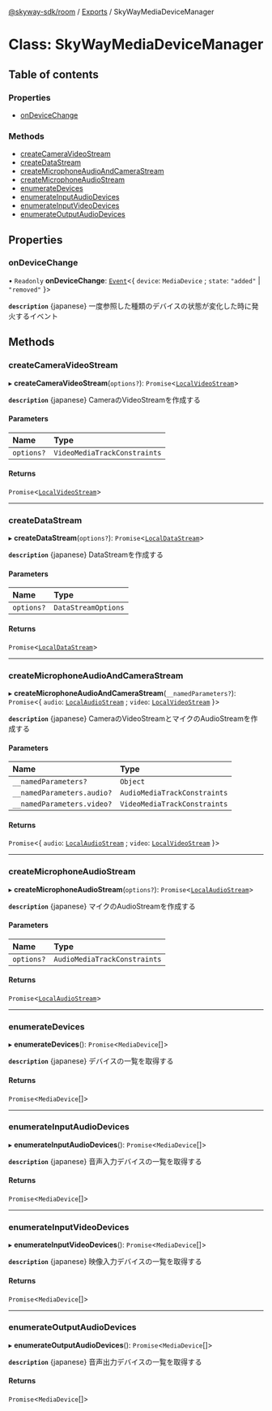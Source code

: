 [@skyway-sdk/room](../README.md) / [Exports](../modules.md) / SkyWayMediaDeviceManager

# Class: SkyWayMediaDeviceManager

## Table of contents

### Properties

- [onDeviceChange](SkyWayMediaDeviceManager.md#ondevicechange)

### Methods

- [createCameraVideoStream](SkyWayMediaDeviceManager.md#createcameravideostream)
- [createDataStream](SkyWayMediaDeviceManager.md#createdatastream)
- [createMicrophoneAudioAndCameraStream](SkyWayMediaDeviceManager.md#createmicrophoneaudioandcamerastream)
- [createMicrophoneAudioStream](SkyWayMediaDeviceManager.md#createmicrophoneaudiostream)
- [enumerateDevices](SkyWayMediaDeviceManager.md#enumeratedevices)
- [enumerateInputAudioDevices](SkyWayMediaDeviceManager.md#enumerateinputaudiodevices)
- [enumerateInputVideoDevices](SkyWayMediaDeviceManager.md#enumerateinputvideodevices)
- [enumerateOutputAudioDevices](SkyWayMediaDeviceManager.md#enumerateoutputaudiodevices)

## Properties

### onDeviceChange

• `Readonly` **onDeviceChange**: [`Event`](Event.md)<{ `device`: `MediaDevice` ; `state`: ``"added"`` \| ``"removed"``  }\>

**`description`** {japanese} 一度参照した種類のデバイスの状態が変化した時に発火するイベント

## Methods

### createCameraVideoStream

▸ **createCameraVideoStream**(`options?`): `Promise`<[`LocalVideoStream`](LocalVideoStream.md)\>

**`description`** {japanese} CameraのVideoStreamを作成する

#### Parameters

| Name | Type |
| :------ | :------ |
| `options?` | `VideoMediaTrackConstraints` |

#### Returns

`Promise`<[`LocalVideoStream`](LocalVideoStream.md)\>

___

### createDataStream

▸ **createDataStream**(`options?`): `Promise`<[`LocalDataStream`](LocalDataStream.md)\>

**`description`** {japanese} DataStreamを作成する

#### Parameters

| Name | Type |
| :------ | :------ |
| `options?` | `DataStreamOptions` |

#### Returns

`Promise`<[`LocalDataStream`](LocalDataStream.md)\>

___

### createMicrophoneAudioAndCameraStream

▸ **createMicrophoneAudioAndCameraStream**(`__namedParameters?`): `Promise`<{ `audio`: [`LocalAudioStream`](LocalAudioStream.md) ; `video`: [`LocalVideoStream`](LocalVideoStream.md)  }\>

**`description`** {japanese} CameraのVideoStreamとマイクのAudioStreamを作成する

#### Parameters

| Name | Type |
| :------ | :------ |
| `__namedParameters?` | `Object` |
| `__namedParameters.audio?` | `AudioMediaTrackConstraints` |
| `__namedParameters.video?` | `VideoMediaTrackConstraints` |

#### Returns

`Promise`<{ `audio`: [`LocalAudioStream`](LocalAudioStream.md) ; `video`: [`LocalVideoStream`](LocalVideoStream.md)  }\>

___

### createMicrophoneAudioStream

▸ **createMicrophoneAudioStream**(`options?`): `Promise`<[`LocalAudioStream`](LocalAudioStream.md)\>

**`description`** {japanese} マイクのAudioStreamを作成する

#### Parameters

| Name | Type |
| :------ | :------ |
| `options?` | `AudioMediaTrackConstraints` |

#### Returns

`Promise`<[`LocalAudioStream`](LocalAudioStream.md)\>

___

### enumerateDevices

▸ **enumerateDevices**(): `Promise`<`MediaDevice`[]\>

**`description`** {japanese} デバイスの一覧を取得する

#### Returns

`Promise`<`MediaDevice`[]\>

___

### enumerateInputAudioDevices

▸ **enumerateInputAudioDevices**(): `Promise`<`MediaDevice`[]\>

**`description`** {japanese} 音声入力デバイスの一覧を取得する

#### Returns

`Promise`<`MediaDevice`[]\>

___

### enumerateInputVideoDevices

▸ **enumerateInputVideoDevices**(): `Promise`<`MediaDevice`[]\>

**`description`** {japanese} 映像入力デバイスの一覧を取得する

#### Returns

`Promise`<`MediaDevice`[]\>

___

### enumerateOutputAudioDevices

▸ **enumerateOutputAudioDevices**(): `Promise`<`MediaDevice`[]\>

**`description`** {japanese} 音声出力デバイスの一覧を取得する

#### Returns

`Promise`<`MediaDevice`[]\>
